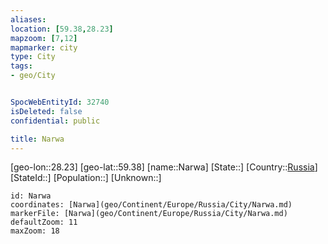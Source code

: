 ```yaml
---
aliases: 
location: [59.38,28.23]
mapzoom: [7,12] 
mapmarker: city 
type: City
tags:
- geo/City


SpocWebEntityId: 32740
isDeleted: false
confidential: public

title: Narwa
---
```

[geo-lon::28.23]
[geo-lat::59.38]
[name::Narwa]
[State::]
[Country::[Russia](geo/Continent/Europe/Russia.md)]
[StateId::]
[Population::]
[Unknown::]


```leaflet
id: Narwa
coordinates: [Narwa](geo/Continent/Europe/Russia/City/Narwa.md)
markerFile: [Narwa](geo/Continent/Europe/Russia/City/Narwa.md)
defaultZoom: 11 
maxZoom: 18
```


